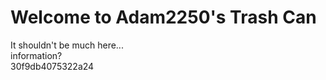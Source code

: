 # Welcome to Adam2250's Trash Can
It shouldn't be much here...<br>
information?<br>
30f9db4075322a24
